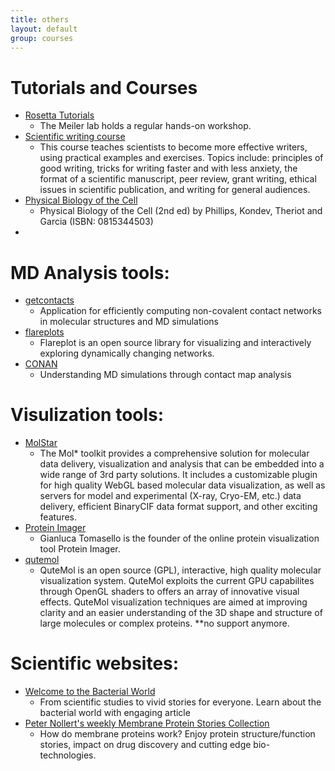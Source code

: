 ```yaml
---
title: others
layout: default
group: courses
---
```


# Tutorials and Courses
* [Rosetta Tutorials](http://www.meilerlab.org/index.php/rosetta-tutorials)
   * The Meiler lab holds a regular hands-on workshop.
* [Scientific writing course](https://www.coursera.org/learn/sciwrite?authType=google&serviceCode=facebook)
   * This course teaches scientists to become more effective writers, using practical examples and exercises. Topics include: principles of good writing, tricks for writing faster and with less anxiety, the format of a scientific manuscript, peer review, grant writing, ethical issues in scientific publication, and writing for general audiences.
* [Physical Biology of the Cell](http://www.rpgroup.caltech.edu/aph161/syllabus)
   * Physical Biology of the Cell (2nd ed) by Phillips, Kondev, Theriot and Garcia (ISBN: 0815344503)
* 

# MD Analysis tools:
* [getcontacts](https://github.com/getcontacts/getcontacts)
  * Application for efficiently computing non-covalent contact networks in molecular structures and MD simulations
* [flareplots](https://gpcrviz.github.io/flareplot/) 
  * Flareplot is an open source library for visualizing and interactively exploring dynamically changing networks.
* [CONAN](https://contactmaps.blogspot.com/)
  * Understanding MD simulations through contact map analysis



# Visulization tools:
* [MolStar](https://molstar.org/) 
  * The Mol* toolkit provides a comprehensive solution for molecular data delivery, visualization and analysis that can be embedded into a wide range of 3rd party solutions. It includes a customizable plugin for high quality WebGL based molecular data visualization, as well as servers for model and experimental (X-ray, Cryo-EM, etc.) data delivery, efficient BinaryCIF data format support, and other exciting features.
* [Protein Imager](https://3dproteinimaging.com/protein-imager/)
  * Gianluca Tomasello is the founder of the online protein visualization tool Protein Imager.
* [qutemol](http://qutemol.sourceforge.net/)
  * QuteMol is an open source (GPL), interactive, high quality molecular visualization system. QuteMol exploits the current GPU capabilites through OpenGL shaders to offers an array of innovative visual effects. QuteMol visualization techniques are aimed at improving clarity and an easier understanding of the 3D shape and structure of large molecules or complex proteins. **no support anymore.

# Scientific websites:
* [Welcome to the Bacterial World](https://sarahs-world.blog/)
  * From scientific studies to vivid stories for everyone. Learn about the bacterial world with engaging article 
* [Peter Nollert's weekly Membrane Protein Stories Collection](https://nuzzel.com/reducentropy)
  * How do membrane proteins work? Enjoy protein structure/function stories, impact on drug discovery and cutting edge bio-technologies.

